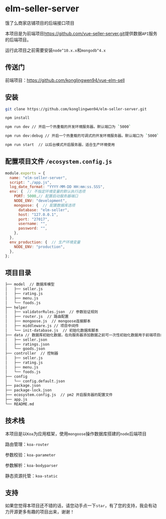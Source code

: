 # elm-seller-server
饿了么商家店铺项目的后端接口项目

本项目是为前端项目<https://github.com/vue-seller-server.git>提供数据`API`服务的后端项目。

运行此项目之前需要安装`node^10.x.x`和`mongodb^4.x`

<!-- ## 项目运行环境 -->

## 传送门 

前端项目：<https://github.com/konglingwen94/vue-elm-sell>

## 安装

```bash
git clone https://github.com/konglingwen94/elm-seller-server.git

npm install

npm run dev // 开启一个热重载的开发环境服务器。默认端口为 `5000`

npm run dev:debug // 开启一个热重载的可调式的开发环境服务器。默认端口为 `5000`

npm run start  // 以后台模式开启服务器，适合生产环境使用
```

## 配置项目文件 `/ecosystem.config.js`

```js
module.exports = {
  name: "elm-seller-server",
  script: "./app.js",
  log_date_format: "YYYY-MM-DD HH:mm:ss.SSS",
  env: {  // 不指定环境变量的默认执行选项
    PORT: 5000,// 配置启动服务器端口
    NODE_ENV: "development",
    mongoose: {  // 配置数据库选项
      database: "elm-seller",
      host: "127.0.0.1",
      port: "27017",
      username: "",
      password: "",
    },
  },
  env_production: {  // 生产环境变量
    NODE_ENV: "production",
  },
};


```



## 项目目录

```bash
├── model  // 数据库模型
│   ├── seller.js
│   ├── rating.js
│   ├── menu.js
│   └── foods.js
├── helper  
│   ├── validatorRules.json  // 参数验证规则
│   ├── router.js  // 路由配置
│   ├── mongoose.js  // mongoose连接脚本
│   ├── middleware.js // 项目中间件
│   └── init-database.js  // 初始化数据库脚本
├── data // 数据库初始化数据，在向服务器添加数据之前可一次性初始化数据用于前端项目的展示
│   ├── seller.json
│   ├── ratings.json
│   └── goods.json
├── controller  // 控制器
│   ├── seller.js
│   ├── rating.js
│   ├── menu.js
│   └── foods.js
├── config
│   └── config.default.json
├── package.json
├── package-lock.json
├── ecosystem.config.js  // pm2 开启服务器的配置文件
├── app.js
└── README.md

```

## 技术栈
本项目是以`Koa`为应用框架，使用`mongoose`操作数据库搭建的`node`后端项目

路由管理：`koa-router`

参数校验：`koa-parameter`

参数解析：`koa-bodyparser`

静态资源托管：`koa-static`

## 支持

如果您觉得本项目还不错的话，请您动手点一下`star`，有了您的支持，我会有动力开源更多有趣的项目出来，谢谢！

